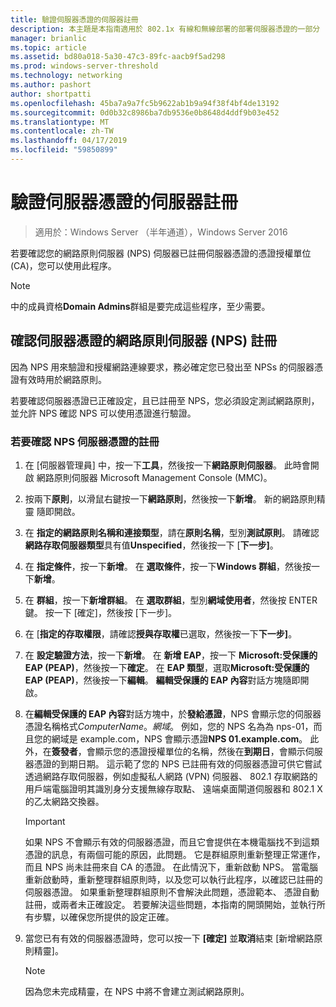```yaml
---
title: 驗證伺服器憑證的伺服器註冊
description: 本主題是本指南適用於 802.1x 有線和無線部署的部署伺服器憑證的一部分
manager: brianlic
ms.topic: article
ms.assetid: bd80a018-5a30-47c3-89fc-aacb9f5ad298
ms.prod: windows-server-threshold
ms.technology: networking
ms.author: pashort
author: shortpatti
ms.openlocfilehash: 45ba7a9a7fc5b9622ab1b9a94f38f4bf4de13192
ms.sourcegitcommit: 0d0b32c8986ba7db9536e0b8648d4ddf9b03e452
ms.translationtype: MT
ms.contentlocale: zh-TW
ms.lasthandoff: 04/17/2019
ms.locfileid: "59850899"
---
```

# <a name="verify-server-enrollment-of-a-server-certificate"></a>驗證伺服器憑證的伺服器註冊

>適用於：Windows Server （半年通道），Windows Server 2016

若要確認您的網路原則伺服器 (NPS) 伺服器已註冊伺服器憑證的憑證授權單位 (CA)，您可以使用此程序。   
  
>[!NOTE]  
>中的成員資格**Domain Admins**群組是要完成這些程序，至少需要。  
  
## <a name="verify-network-policy-server-nps-enrollment-of-a-server-certificate"></a>確認伺服器憑證的網路原則伺服器 (NPS) 註冊  
  
因為 NPS 用來驗證和授權網路連線要求，務必確定您已發出至 NPSs 的伺服器憑證有效時用於網路原則。  
  
若要確認伺服器憑證已正確設定，且已註冊至 NPS，您必須設定測試網路原則，並允許 NPS 確認 NPS 可以使用憑證進行驗證。  
  
### <a name="to-verify-nps-enrollment-of-a-server-certificate"></a>若要確認 NPS 伺服器憑證的註冊  
  
1.  在 [伺服器管理員] 中，按一下**工具**，然後按一下**網路原則伺服器**。 此時會開啟 網路原則伺服器 Microsoft Management Console (MMC)。  
  
2.  按兩下**原則**，以滑鼠右鍵按一下**網路原則**，然後按一下**新增**。 新的網路原則精靈 隨即開啟。  
  
3.  在 **指定的網路原則名稱和連接類型**，請在**原則名稱**，型別**測試原則**。 請確認**網路存取伺服器類型**具有值**Unspecified**，然後按一下 [**下一步]**。  
  
4.  在 **指定條件**，按一下**新增**。 在 **選取條件**，按一下**Windows 群組**，然後按一下**新增**。  
  
5.  在 **群組**，按一下**新增群組**。 在 **選取群組**，型別**網域使用者**，然後按 ENTER 鍵。 按一下 [確定]，然後按 [下一步]。  
  
6.  在 [**指定的存取權限**，請確認**授與存取權**已選取，然後按一下**下一步]**。  
  
7.  在 **設定驗證方法**，按一下**新增**。 在 **新增 EAP**，按一下  **Microsoft:受保護的 EAP (PEAP)**，然後按一下**確定**。 在  **EAP 類型**，選取**Microsoft:受保護的 EAP (PEAP)**，然後按一下**編輯**。 **編輯受保護的 EAP 內容**對話方塊隨即開啟。  
  
8.  在**編輯受保護的 EAP 內容**對話方塊中，於**發給憑證**，NPS 會顯示您的伺服器憑證名稱格式*ComputerName*。*網域*。 例如，您的 NPS 名為為 nps-01，而且您的網域是 example.com，NPS 會顯示憑證**NPS 01.example.com**。 此外，在**簽發者**，會顯示您的憑證授權單位的名稱，然後在**到期日**，會顯示伺服器憑證的到期日期。 這示範了您的 NPS 已註冊有效的伺服器憑證可供它嘗試透過網路存取伺服器，例如虛擬私人網路 (VPN) 伺服器、 802.1 存取網路的用戶端電腦證明其識別身分支援無線存取點、 遠端桌面閘道伺服器和 802.1 X 的乙太網路交換器。  
  
    > [!IMPORTANT]  
    > 如果 NPS 不會顯示有效的伺服器憑證，而且它會提供在本機電腦找不到這類憑證的訊息，有兩個可能的原因，此問題。 它是群組原則重新整理正常運作，而且 NPS 尚未註冊來自 CA 的憑證。 在此情況下，重新啟動 NPS。 當電腦重新啟動時，重新整理群組原則時，以及您可以執行此程序，以確認已註冊的伺服器憑證。 如果重新整理群組原則不會解決此問題，憑證範本、 憑證自動註冊，或兩者未正確設定。 若要解決這些問題，本指南的開頭開始，並執行所有步驟，以確保您所提供的設定正確。  
  
9. 當您已有有效的伺服器憑證時，您可以按一下 **[確定]** 並**取消**結束 [新增網路原則精靈]。  
  
    > [!NOTE]  
    > 因為您未完成精靈，在 NPS 中將不會建立測試網路原則。  
  


